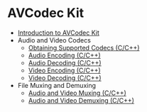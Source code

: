 # AVCodec Kit

- [Introduction to AVCodec Kit](../media/avcodec-kit-intro.md)
- Audio and Video Codecs
  - [Obtaining Supported Codecs (C/C++)](../media/obtain-supported-codecs.md)
  - [Audio Encoding (C/C++)](../media/audio-encoding.md)
  - [Audio Decoding (C/C++)](../media/audio-decoding.md)
  - [Video Encoding (C/C++)](../media/video-encoding.md)
  - [Video Decoding (C/C++)](../media/video-decoding.md)
- File Muxing and Demuxing
  - [Audio and Video Muxing (C/C++)](../media/audio-video-muxer.md)
  - [Audio and Video Demuxing (C/C++)](../media/audio-video-demuxer.md)
